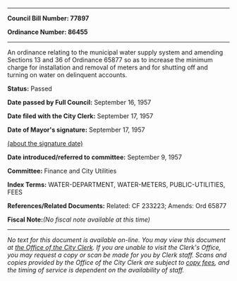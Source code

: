 

********

**Council Bill Number: 77897**
   
**Ordinance Number: 86455**
********

 An ordinance relating to the municipal water supply system and amending Sections 13 and 36 of Ordinance 65877 so as to increase the minimum charge for installation and removal of meters and for shutting off and turning on water on delinquent accounts.

**Status:** Passed
   
**Date passed by Full Council:** September 16, 1957
   
**Date filed with the City Clerk:** September 17, 1957
   
**Date of Mayor's signature:** September 17, 1957
   
[(about the signature date)](/~public/approvaldate.htm)
   
   
   
**Date introduced/referred to committee:** September 9, 1957
   
**Committee:** Finance and City Utilities
   
   
**Index Terms:** WATER-DEPARTMENT, WATER-METERS, PUBLIC-UTILITIES, FEES

**References/Related Documents:** Related: CF 233223; Amends: Ord 65877

**Fiscal Note:**_(No fiscal note available at this time)_
********

_No text for this document is available on-line. You may view this document at [the Office of the City Clerk](http://www.seattle.gov/leg/clerk/contactUs.htm). If you are unable to visit the Clerk's Office, you may request a copy or scan be made for you by Clerk staff. Scans and copies provided by the Office of the City Clerk are subject to [copy fees](http://clerk.seattle.gov/~public/clerkfees.htm), and the timing of service is dependent on the availability of staff._

